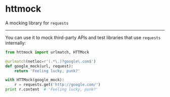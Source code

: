 httmock
=======

A mocking library for `requests`

------

You can use it to mock third-party APIs and test libraries that use `requests` internally:

```python
from httmock import urlmatch, HTTMock

@urlmatch(netloc=r'(.*\.)?google\.com$')
def google_mock(url, request):
    return 'Feeling lucky, punk?'

with HTTMock(google_mock):
    r = requests.get('http://google.com/')
print r.content  # 'Feeling lucky, punk?'
```
